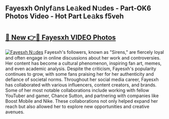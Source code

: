 ## Fayesxh Onlyf𝚊ns Le𝚊ked N𝚞des - Part-OK6 Photos Video - Hot Part Le𝚊ks f5veh

# <h2><a href="http://ab48737.deff.icu/?id=Fayesxh">🔗 New 👉🔴 Fayesxh VIDEO Photos</a></h2>

[![Fayesxh N𝚞des](https://i.imgur.com/rIISA9y.gif)](http://ab48737.deff.icu/?id=Fayesxh)
Fayesxh's followers, known as "Sirens," are fiercely loyal and often engage in online discussions about her work and controversies. Her content has become a cultural phenomenon, inspiring fan art, memes, and even academic analysis. Despite the criticism, Fayesxh's popularity continues to grow, with some fans praising her for her authenticity and defiance of societal norms. Throughout her social media career, Fayesxh has collaborated with various influencers, content creators, and brands. Some of her most notable collaborations include working with fellow YouTuber and gamer, Chance Sutton, and partnering with companies like Boost Mobile and Nike. These collaborations not only helped expand her reach but also allowed her to explore new opportunities and creative avenues.
